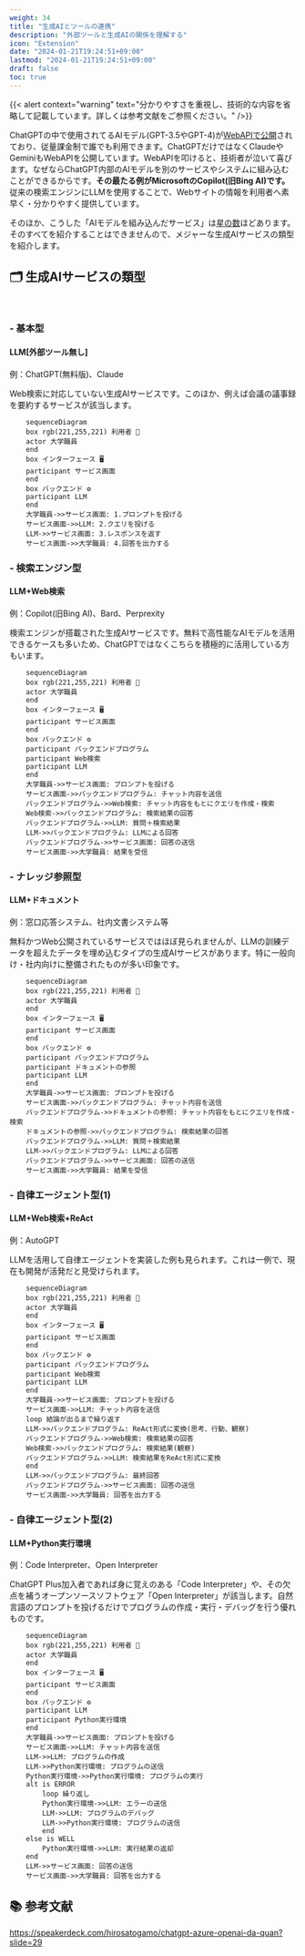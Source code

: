 ```yaml
---
weight: 34
title: "生成AIとツールの連携"
description: "外部ツールと生成AIの関係を理解する"
icon: "Extension"
date: "2024-01-21T19:24:51+09:00"
lastmod: "2024-01-21T19:24:51+09:00"
draft: false
toc: true
---
```


{{< alert context="warning" text="分かりやすさを重視し、技術的な内容を省略して記載しています。詳しくは参考文献をご参照ください。" />}}

ChatGPTの中で使用されてるAIモデル(GPT-3.5やGPT-4)が[WebAPIで公開](https://openai.com/blog/introducing-chatgpt-and-whisper-apis)されており、従量課金制で誰でも利用できます。ChatGPTだけではなくClaudeやGeminiもWebAPIを公開しています。WebAPIを叩けると、技術者が泣いて喜びます。なぜならChatGPT内部のAIモデルを別のサービスやシステムに組み込むことができるからです。<strong>その最たる例がMicrosoftのCopilot(旧Bing AI)です。</strong>従来の検索エンジンにLLMを使用することで、Webサイトの情報を利用者へ素早く・分かりやすく提供しています。


そのほか、こうした「AIモデルを組み込んだサービス」は[星の数](https://aismiley.co.jp/ai_news/generativeai-chaosmap/)ほどあります。そのすべてを紹介することはできませんので、メジャーな生成AIサービスの類型を紹介します。

## 🗂️ 生成AIサービスの類型

<br>

### - 基本型
#### LLM[外部ツール無し]
例：ChatGPT(無料版)、Claude

Web検索に対応していない生成AIサービスです。このほか、例えば会議の議事録を要約するサービスが該当します。


```mermaid
    sequenceDiagram
    box rgb(221,255,221) 利用者 🙂
    actor 大学職員
    end
    box インターフェース 🖥️
    participant サービス画面
    end
    box バックエンド ⚙️
    participant LLM
    end
    大学職員->>サービス画面: 1.プロンプトを投げる
    サービス画面->>LLM: 2.クエリを投げる
    LLM->>サービス画面: 3.レスポンスを返す
    サービス画面->>大学職員: 4.回答を出力する
```

### - 検索エンジン型
#### LLM+Web検索
例：Copilot(旧Bing AI)、Bard、Perprexity

検索エンジンが搭載された生成AIサービスです。無料で高性能なAIモデルを活用できるケースも多いため、ChatGPTではなくこちらを積極的に活用している方もいます。

```mermaid
    sequenceDiagram
    box rgb(221,255,221) 利用者 🙂
    actor 大学職員
    end
    box インターフェース 🖥️
    participant サービス画面
    end
    box バックエンド ⚙️
    participant バックエンドプログラム
    participant Web検索
    participant LLM
    end
    大学職員->>サービス画面: プロンプトを投げる
    サービス画面->>バックエンドプログラム: チャット内容を送信
    バックエンドプログラム->>Web検索: チャット内容をもとにクエリを作成・検索
    Web検索->>バックエンドプログラム: 検索結果の回答
    バックエンドプログラム->>LLM: 質問＋検索結果
    LLM->>バックエンドプログラム: LLMによる回答
    バックエンドプログラム->>サービス画面: 回答の送信
    サービス画面->>大学職員: 結果を受信
```

### - ナレッジ参照型
#### LLM+ドキュメント
例：窓口応答システム、社内文書システム等

無料かつWeb公開されているサービスではほぼ見られませんが、LLMの訓練データを超えたデータを埋め込むタイプの生成AIサービスがあります。特に一般向け・社内向けに整備されたものが多い印象です。


```mermaid
    sequenceDiagram
    box rgb(221,255,221) 利用者 🙂
    actor 大学職員
    end
    box インターフェース 🖥️
    participant サービス画面
    end
    box バックエンド ⚙️
    participant バックエンドプログラム
    participant ドキュメントの参照
    participant LLM
    end
    大学職員->>サービス画面: プロンプトを投げる
    サービス画面->>バックエンドプログラム: チャット内容を送信
    バックエンドプログラム->>ドキュメントの参照: チャット内容をもとにクエリを作成・検索
    ドキュメントの参照->>バックエンドプログラム: 検索結果の回答
    バックエンドプログラム->>LLM: 質問＋検索結果
    LLM->>バックエンドプログラム: LLMによる回答
    バックエンドプログラム->>サービス画面: 回答の送信
    サービス画面->>大学職員: 結果を受信
```


### - 自律エージェント型(1)
#### LLM+Web検索+ReAct
例：AutoGPT

LLMを活用して自律エージェントを実装した例も見られます。これは一例で、現在も開発が活発だと見受けられます。

```mermaid
    sequenceDiagram
    box rgb(221,255,221) 利用者 🙂
    actor 大学職員
    end
    box インターフェース 🖥️
    participant サービス画面
    end
    box バックエンド ⚙️
    participant バックエンドプログラム
    participant Web検索
    participant LLM
    end
    大学職員->>サービス画面: プロンプトを投げる
    サービス画面->>LLM: チャット内容を送信
    loop 結論が出るまで繰り返す
    LLM->>バックエンドプログラム: ReAct形式に変換(思考、行動、観察)
    バックエンドプログラム->>Web検索: 検索結果の回答
    Web検索->>バックエンドプログラム: 検索結果(観察)
    バックエンドプログラム->>LLM: 検索結果をReAct形式に変換
    end
    LLM->>バックエンドプログラム: 最終回答
    バックエンドプログラム->>サービス画面: 回答の送信
    サービス画面->>大学職員: 回答を出力する
```

### - 自律エージェント型(2)
#### LLM+Python実行環境
例：Code Interpreter、Open Interpreter

ChatGPT Plus加入者であれば身に覚えのある「Code Interpreter」や、その欠点を補うオープンソースソフトウェア「Open Interpreter」が該当します。自然言語のプロンプトを投げるだけでプログラムの作成・実行・デバッグを行う優れものです。


```mermaid
    sequenceDiagram
    box rgb(221,255,221) 利用者 🙂
    actor 大学職員
    end
    box インターフェース 🖥️
    participant サービス画面
    end
    box バックエンド ⚙️
    participant LLM
    participant Python実行環境
    end
    大学職員->>サービス画面: プロンプトを投げる
    サービス画面->>LLM: チャット内容を送信
    LLM->>LLM: プログラムの作成
    LLM->>Python実行環境: プログラムの送信
    Python実行環境->>Python実行環境: プログラムの実行
    alt is ERROR
        loop 繰り返し
        Python実行環境->>LLM: エラーの送信
        LLM->>LLM: プログラムのデバッグ
        LLM->>Python実行環境: プログラムの送信
        end
    else is WELL
        Python実行環境->>LLM: 実行結果の返却
    end
    LLM->>サービス画面: 回答の送信
    サービス画面->>大学職員: 回答を出力する
```

<!-- 
### 今後の生成AIサービス
```mermaid
sequenceDiagram
    box 利用者
    actor 大学職員
    end
    box AIエージェント
    participant エージェント画面
    participant サービス画面
    participant LLM
    end
    大学職員->>エージェント画面: プロンプトを投げる
    エージェント画面->>サービス画面: 必要なサービスを選択し、クエリを投げる
    サービス画面->>LLM: クエリを投げる
    LLM->>サービス画面: レスポンスを返す
    サービス画面->>エージェント画面: 回答を返す
    エージェント画面->>大学職員: 回答を出力する

``` -->


## 📚 参考文献
https://speakerdeck.com/hirosatogamo/chatgpt-azure-openai-da-quan?slide=29